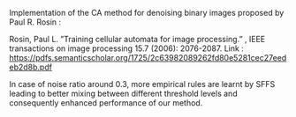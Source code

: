 Implementation of the CA method for denoising binary images proposed by Paul R. Rosin :

Rosin, Paul L. ”Training cellular automata for image processing.” , IEEE transactions on image processing 15.7 (2006): 2076-2087. Link : https://pdfs.semanticscholar.org/1725/2c63982089262fd80e5281cec27eedeb2d8b.pdf

In case of noise ratio around 0.3, more empirical rules are learnt by SFFS leading to better mixing between different threshold levels and 
consequently enhanced performance of our method. 
